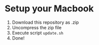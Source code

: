 # Setup your Macbook

1. Download this repository as .zip
2. Uncompress the zip file
3. Execute script `update.sh`
4. Done!